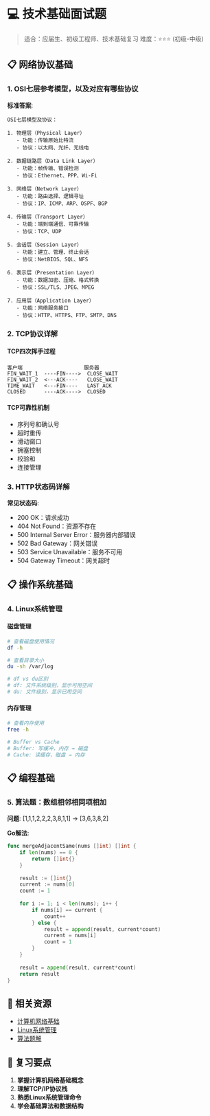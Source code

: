 # 💻 技术基础面试题

> 适合：应届生、初级工程师、技术基础复习
> 难度：⭐⭐⭐ (初级-中级)

## 📋 网络协议基础

### 1. OSI七层参考模型，以及对应有哪些协议

**标准答案**:
```
OSI七层模型及协议：

1. 物理层（Physical Layer）
   - 功能：传输原始比特流
   - 协议：以太网、光纤、无线电

2. 数据链路层（Data Link Layer）
   - 功能：帧传输、错误检测
   - 协议：Ethernet、PPP、Wi-Fi

3. 网络层（Network Layer）
   - 功能：路由选择、逻辑寻址
   - 协议：IP、ICMP、ARP、OSPF、BGP

4. 传输层（Transport Layer）
   - 功能：端到端通信、可靠传输
   - 协议：TCP、UDP

5. 会话层（Session Layer）
   - 功能：建立、管理、终止会话
   - 协议：NetBIOS、SQL、NFS

6. 表示层（Presentation Layer）
   - 功能：数据加密、压缩、格式转换
   - 协议：SSL/TLS、JPEG、MPEG

7. 应用层（Application Layer）
   - 功能：网络服务接口
   - 协议：HTTP、HTTPS、FTP、SMTP、DNS
```

### 2. TCP协议详解

#### TCP四次挥手过程
```
客户端                    服务器
FIN_WAIT_1  ----FIN---->  CLOSE_WAIT
FIN_WAIT_2  <---ACK----   CLOSE_WAIT
TIME_WAIT   <---FIN----   LAST_ACK
CLOSED      ----ACK---->  CLOSED
```

#### TCP可靠性机制
- 序列号和确认号
- 超时重传
- 滑动窗口
- 拥塞控制
- 校验和
- 连接管理

### 3. HTTP状态码详解

**常见状态码**:
- 200 OK：请求成功
- 404 Not Found：资源不存在
- 500 Internal Server Error：服务器内部错误
- 502 Bad Gateway：网关错误
- 503 Service Unavailable：服务不可用
- 504 Gateway Timeout：网关超时

## 📋 操作系统基础

### 4. Linux系统管理

#### 磁盘管理
```bash
# 查看磁盘使用情况
df -h

# 查看目录大小
du -sh /var/log

# df vs du区别
# df: 文件系统级别，显示可用空间
# du: 文件级别，显示已用空间
```

#### 内存管理
```bash
# 查看内存使用
free -h

# Buffer vs Cache
# Buffer: 写缓冲，内存 → 磁盘
# Cache: 读缓存，磁盘 → 内存
```

## 📋 编程基础

### 5. 算法题：数组相邻相同项相加

**问题**: [1,1,1,2,2,2,3,8,1,1] → [3,6,3,8,2]

**Go解法**:
```go
func mergeAdjacentSame(nums []int) []int {
    if len(nums) == 0 {
        return []int{}
    }
    
    result := []int{}
    current := nums[0]
    count := 1
    
    for i := 1; i < len(nums); i++ {
        if nums[i] == current {
            count++
        } else {
            result = append(result, current*count)
            current = nums[i]
            count = 1
        }
    }
    
    result = append(result, current*count)
    return result
}
```

## 🔗 相关资源

- [计算机网络基础](https://www.runoob.com/tcpip/tcpip-tutorial.html)
- [Linux系统管理](https://www.runoob.com/linux/linux-tutorial.html)
- [算法题解](https://leetcode.cn/)

## 📝 复习要点

1. **掌握计算机网络基础概念**
2. **理解TCP/IP协议栈**
3. **熟悉Linux系统管理命令**
4. **学会基础算法和数据结构**
